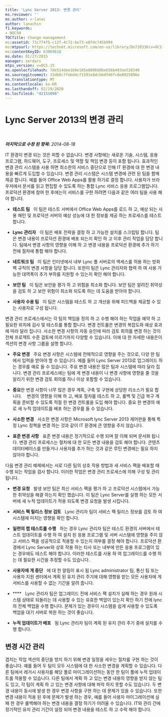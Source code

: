 ```yaml
---
title: 'Lync Server 2013: 변경 관리'
ms.reviewer: ''
ms.author: v-lanac
author: lanachin
f1.keywords:
- NOCSH
TOCTitle: Change management
ms:assetid: 73c774f5-c12f-4c72-be73-e07dc745b994
ms:mtpsurl: https://technet.microsoft.com/en-us/library/Dn720336(v=OCS.15)
ms:contentKeyID: 63969618
ms.date: 01/27/2015
manager: serdars
mtps_version: v=OCS.15
ms.openlocfilehash: 7de514dee1b9e185e880660be656b493ae520340
ms.sourcegitcommit: 33db8c7febd4cf1591e8dcbbdfd6fc8e8925896e
ms.translationtype: MT
ms.contentlocale: ko-KR
ms.lasthandoff: 02/19/2020
ms.locfileid: "42151098"
---
```

<div data-xmlns="http://www.w3.org/1999/xhtml">

<div class="topic" data-xmlns="http://www.w3.org/1999/xhtml" data-msxsl="urn:schemas-microsoft-com:xslt" data-cs="http://msdn.microsoft.com/">

<div data-asp="https://msdn2.microsoft.com/asp">

# <a name="change-management-in-lync-server-2013"></a>Lync Server 2013의 변경 관리

</div>

<div id="mainSection">

<div id="mainBody">

<span> </span>

_**마지막으로 수정 된 항목:** 2014-08-18_

IT 환경이 변경 되는 것은 피할 수 없습니다. 변경 사항에는 새로운 기술, 시스템, 응용 프로그램, 하드웨어, 도구, 프로세스 및 역할 및 책임 변경 등이 포함 됩니다. 효과적인 변경 관리 시스템을 사용 하면 최소한의 서비스 중단으로 인해 IT 환경에 대 한 변경 내용을 빠르게 도입할 수 있습니다. 변경 관리 시스템은 시스템 변경에 관련 된 팀을 함께 제공 합니다. 예를 들어 Office Web Apps를 활용 하기로 결정 합니다. 사용자가 브라우저에서 문서를 읽고 편집할 수 있도록 하는 통합 Lync 서비스 응용 프로그램입니다. 프로덕션 환경에 참여 한 후에는이 서비스를 구현 하려면 다음과 같은 여러 팀을 사용 해야 합니다.

  - **테스트 팀**   이 팀은 테스트 서버에서 Office Web Apps를 로드 하 고, 예상 되는 사용 패턴 및 프로덕션 서버의 예상 성능에 대 한 정보를 제공 하는 프로세스를 테스트 합니다.

  - **Lync 관리자**   이 팀은 배포 전략을 결정 하 고 가능한 설치를 스크립팅 합니다. 팀은 변경 내용이 프로덕션 환경에 배포 되는지 확인 하 고 이후 관리 작업을 담당 합니다. 팀에서 변경 사항의 영향을 이해 하 고 변경 내용을 프로덕션 환경에 추가 하기 전에 절차에 통합 해야 합니다.

  - **네트워크 팀**   이 팀은 인터넷에서 내부 Lync 풀 서버로의 액세스를 허용 하는 방화벽 규칙의 변경 사항을 담당 합니다. 또한이 팀은 Lync 관리자와 협력 하 여 사용 가능한 대역폭이 추가 부하를 지원할 수 있는지 확인 해야 합니다.

  - **보안 팀**   이 팀은 보안을 평가 하 고 위험을 최소화 합니다. 보안 팀은 알려진 취약성을 검토 하 고 보안 위험이 최소화 되도록 하는 데 도움을 받아야 합니다.

  - **사용자 수용 팀**   이 팀은 시스템을 테스트 하 고 개선을 위해 피드백을 제공할 수 있는 사용자로 구성 됩니다.

변경 관리 프로세스에서는 각 팀의 책임을 정의 하 고 수행 해야 하는 작업을 예약 하 고 필요한 위치에 검사 및 테스트를 통합 합니다. 변경 컨트롤은 변경의 복잡도와 예상 효과에 따라 달라 집니다. 사소한 변경 사항의 자동 승인에 따라 검토 회의를 변경 하는 것이 전체 프로젝트 수준 검토에 이르기까지 다양할 수 있습니다. 이에 대 한 자세한 내용은이 섹션의 변경 사항 그룹을 설명 합니다.

  - **주요 변경**   주요 변경 사항은 시스템에 전체적으로 영향을 주는 것으로, 다양 한 팀에서 입력을 받아야 할 수 있습니다. 예를 들어 Lync Server 2013로 업그레이드 하는 경우를 예로 들 수 있습니다. 주요 변경 내용은 많은 팀과 시스템에 따라 달라 집니다. 변경 관리 프로세스에는 팀에 게 변경 내용이 나 변경 사항에 영향을 줄 것을 알리기 위한 변경 검토 회의를 하나 이상 포함할 수 있습니다.

  - **중요**한 변경 사항이 너무 많은 경우 계획, 구축 및 구현에 상당한 리소스가 필요 합니다.    변경의 영향을 이해 하 고, 배포 절차를 테스트 하 고, 롤백 및 긴급 복구 계획을 준비할 수 있도록 적절 한 변경 컨트롤을 도입 해야 합니다. 중요 한 변경의 예로 새 누적 업데이트를 배포 하는 경우를 들 수 있습니다.

  - **사소한 변경**   사소한 변경 사항은 Microsoft lync Server 2013 제어판을 통해 특정 Lync 정책을 변경 하는 것과 같이 IT 환경에 큰 영향을 주지 않습니다.

  - **표준 변경 사항**   표준 변경 내용은 정기적으로 수행 되며 잘 이해 되며 문서화 됩니다. 변경 관리 프로세스는 절차에 대 한 모든 변경 내용을 검토 해야 합니다. 콘텐츠 데이터베이스를 만들거나 사용자를 추가 하는 것과 같은 루틴 변경에는 필요 하지 않아야 합니다.

다음 변경 관리 예제에서는 서로 다른 팀의 상호 작용 방법과 새 서비스 팩을 배포할 때 수행 되는 작업을 검사 합니다. 이러한 작업은 변경 관리 프로세스에 의해 구성 및 관리 됩니다.

  - **변경 요청**   발생 보안 팀은 최신 서비스 팩을 평가 하 고 프로덕션 시스템에서 가능한 취약성을 해결 하는지 확인 했습니다. 이 팀은 Lync Server를 실행 하는 모든 서버에 새 누적 업데이트가 적용 되도록 변경 요청을 발생 시킵니다.

  - **서비스 팩 릴리스 정보 검토**   Lync 관리자 팀이 서비스 팩 릴리스 정보를 검토 하 여 시스템에 미치는 영향을 확인 합니다.

  - **일련의 랩 테스트를 수행**   하는 경우 Lync 관리자 팀은 테스트 환경의 서버에서 테스트 업데이트를 수행 하 여 설치 된 응용 프로그램 및 서버 시스템에 영향을 주지 않고 서비스 팩을 성공적으로 적용할 수 있는지 여부를 결정 해야 합니다. 프로덕션 환경에서 Lync Server와 상호 작용 하는 타사 또는 내부에 만든 응용 프로그램이 있는 경우에도 테스트 해야 합니다. 이러한 테스트를 사용 하 여 업그레이드를 수행 하는 데 필요한 시간을 추정할 수도 있습니다.

  - **사용자에 게 중단**   에 대 한 알림이 표시 됨 Lync administrator 팀, 통신 팀 또는 사용자 지원 센터에서 계획 된 유지 관리 주기에 대해 영향을 받는 모든 사용자에 게 서비스를 사용할 수 없는 기간을 알려 줍니다.

  - ****   Lync 관리자 팀은 업그레이드 전에 서비스 팩 설치가 실패 하는 경우 원래 시스템 상태로 되돌리는 데 사용할 수 있는 유효한 백업이 있는지 확인 하기 전에 lync의 전체 백업을 수행 합니다. 문제가 있는 경우이 시스템을 쉽게 사용할 수 있도록 백업을 대기 서버로 복원 하는 것이 좋습니다.

  - **누적 업데이트가 배포**   됨 Lync 관리자 팀이 계획 된 유지 관리 주기 중에 설치를 수행 합니다.

<div>

## <a name="managing-the-timing-of-changes"></a>변경 시간 관리

겹치는 작업 섹션의 중단을 방지 하기 위해 변경 일정을 세우는 절차를 구현 하는 것이 좋습니다. 예를 들어 두 팀이 모두 시스템에 대 한 사소한 변경을 계획할 수 있습니다. 다른 팀에서 레거시 사용자를 해당 풀로 마이그레이션하는 동안 한 팀이 풀에 누적 업데이트를 적용할 수 있습니다. 다른 팀에서 계획 하 고 있는 변경 내용의 영향을 받지 않는 팀도 있고, 각 팀이 계획 하 고 있는 변경 사항에 대해 파악 하지 못할 수도 있습니다. 두 변경 내용이 동시에 발생 한 경우 변경 사항을 구현 하는 데 문제가 있을 수 있습니다. 또한 변경 내용이 적용 된 후에 문제가 발생 하는 경우, 예를 들어 사용자 마이그레이션에 실패 한 경우 롤백해야 하는 변경 내용을 결정 하기가 어려울 수 있습니다. IT와 관리 간에 정기적인 유지 관리 기간이 설정 되어 변경 내용을 테스트 하 고 수락 해야 합니다.

</div>

</div>

<span> </span>

</div>

</div>

</div>

